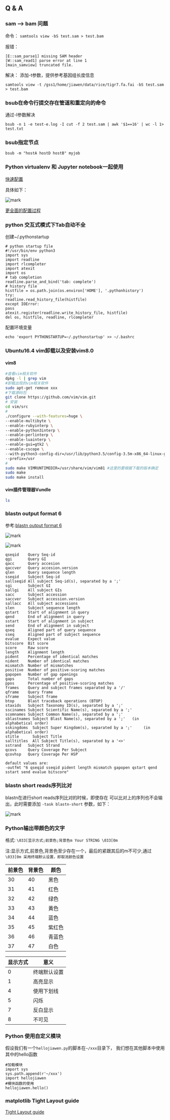 ## Q & A

### sam --> bam 问题
命令：
`samtools view -bS test.sam > test.bam`

报错：

    [E::sam_parse1] missing SAM header
    [W::sam_read1] parse error at line 1
    [main_samview] truncated file.

解决：
添加-t参数，提供参考基因组长度信息

`samtools view -t /gss1/home/jiawen/data/rice/tigr7.fa.fai -bS test.sam > test.bam`

### bsub在命令行提交存在管道和重定向的命令

通过-I参数解决

`bsub -n 1 -e test-e.log -I cut -f 2 test.sam | awk '$1==16' | wc -l 1> test.txt
`
### bsub指定节点
`bsub -m "hostA hostD hostB" myjob`

### Python virtualenv 和 Jupyter notebook一起使用

[快速配置](https://anbasile.github.io/programming/2017/06/25/jupyter-venv/)

具体如下：

![mark](http://ol8t44w0x.bkt.clouddn.com/blog/180701/2i4LC8BF8j.png?imageslim)

[更全面的配置过程](https://github.com/bhrutledge/jupyter-venv)

### python 交互式模式下Tab自动不全

创建~/.pythonstartup
```python3
# python startup file
#!/usr/bin/env python3
import sys
import readline
import rlcompleter
import atexit
import os
# tab completion
readline.parse_and_bind('tab: complete')
# history file
histfile = os.path.join(os.environ['HOME'], '.pythonhistory')
try:
readline.read_history_file(histfile)
except IOError:
pass
atexit.register(readline.write_history_file, histfile)
del os, histfile, readline, rlcompleter
```
配置环境变量

`echo 'export PYTHONSTARTUP=~/.pythonstartup' >> ~/.bashrc`


### Ubuntu16.4 vim卸载以及安装vim8.0

#### vim8
```bash
#查看vim相关软件
dpkg -l | grep vim
#卸载出现的vim相关软件
sudo apt-get remove xxx
#下载源码包
git clone https://github.com/vim/vim.git
# 安装
cd vim/src
#
./configure --with-features=huge \
--enable-multibyte \
--enable-rubyinterp \
--enable-python3interp \
--enable-perlinterp \
--enable-luainterp \
--enable-gui=gtk2 \
--enable-cscope \
--with-python3-config-dir=/usr/lib/python3.5/config-3.5m-x86_64-linux-gnu \
--prefix=/usr
#
sudo make VIMRUNTIMEDIR=/usr/share/vim/vim81 #这里的要根据下载的版本确定
sudo make
sudo make install
```
#### vim插件管理器Vundle
```bash
ls
```

### blastn output format 6

参考:[blastn output format 6](http://www.metagenomics.wiki/tools/blast/blastn-output-format-6)

![mark](http://ol8t44w0x.bkt.clouddn.com/blog/180719/AddA0ek7b3.png?imageslim)

![mark](http://ol8t44w0x.bkt.clouddn.com/blog/180719/DCl3LKKemf.png?imageslim)

```
qseqid    Query Seq-id
qgi       Query GI
qacc      Query accesion
qaccver   Query accesion.version
qlen      Query sequence length
sseqid    Subject Seq-id
sallseqid All subject Seq-id(s), separated by a ';'
sgi       Subject GI
sallgi    All subject GIs
sacc      Subject accession
saccver   Subject accession.version
sallacc   All subject accessions
slen      Subject sequence length
qstart    Start of alignment in query
qend      End of alignment in query
sstart    Start of alignment in subject
send      End of alignment in subject
qseq      Aligned part of query sequence
sseq      Aligned part of subject sequence
evalue    Expect value
bitscore  Bit score
score     Raw score
length    Alignment length
pident    Percentage of identical matches
nident    Number of identical matches
mismatch  Number of mismatches
positive  Number of positive-scoring matches
gapopen   Number of gap openings
gaps      Total number of gaps
ppos      Percentage of positive-scoring matches
frames    Query and subject frames separated by a '/'
qframe    Query frame
sframe    Subject frame
btop      Blast traceback operations (BTOP)
staxids   Subject Taxonomy ID(s), separated by a ';'
sscinames Subject Scientific Name(s), separated by a ';'
scomnames Subject Common Name(s), separated by a ';'
sblastnames Subject Blast Name(s), separated by a ';'   (in alphabetical order)
sskingdoms  Subject Super Kingdom(s), separated by a ';'     (in alphabetical order)
stitle      Subject Title
salltitles  All Subject Title(s), separated by a '<>'
sstrand   Subject Strand
qcovs     Query Coverage Per Subject
qcovhsp   Query Coverage Per HSP

```

```
default values are:
-outfmt "6 qseqid sseqid pident length mismatch gapopen qstart qend sstart send evalue bitscore"
```

### blastn short reads序列比对

blastn在进行short reads序列比对的时候，即使存在
可以比对上的序列也不会输出，此时需要添加 `-task blastn-short` 参数，如下：

![mark](http://ol8t44w0x.bkt.clouddn.com/blog/180719/12iej5dDh3.png?imageslim)

### Python输出带颜色的文字

格式: `\033[显示方式;前景色;背景色m Your STRING \033[0m`

注:显示方式,前景色,背景色至少存在一个，最后的紧跟其后的m不可少,通过`\033[0m 采用终端默认设置，即取消颜色设置`

| 前景色 | 背景色 | 颜色   |
| ------ | ------ | ------ |
| 30     | 40     | 黑色   |
| 31     | 41     | 红色   |
| 32     | 42     | 绿色   |
| 33     | 43     | 黃色   |
| 34     | 44     | 蓝色   |
| 35     | 45     | 紫红色 |
| 36     | 46     | 青蓝色 |
| 37     | 47     | 白色   |

| 显示方式 | 意义         |
| -------- | ------------ |
| 0        | 终端默认设置 |
| 1        | 高亮显示     |
| 4        | 使用下划线   |
| 5        | 闪烁         |
| 7        | 反白显示     |
| 8        | 不可见       |

### Python 使用自定义模块

假设我们有一个`hellojiawen.py`的脚本在`~/xxx`目录下，
我们想在其他脚本中使用其中的hello函数
```python3
#加载模块
import sys
sys.path.append(r'~/xxx')
import hellojiawen
#模块函数的使用
hellojiawen.hello()

```

### matplotlib Tight Layout guide

[Tight Layout guide](https://matplotlib.org/users/tight_layout_guide.html)
